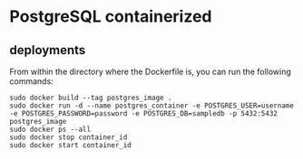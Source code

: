 # PostgreSQL containerized

## deployments

From within the directory where the Dockerfile is, you can run the following commands:

```
sudo docker build --tag postgres_image .
sudo docker run -d --name postgres_container -e POSTGRES_USER=username -e POSTGRES_PASSWORD=password -e POSTGRES_DB=sampledb -p 5432:5432 postgres_image
sudo docker ps --all
sudo docker stop container_id
sudo docker start container_id
```
